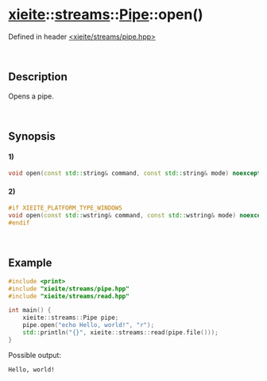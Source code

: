 # [xieite](../../../../../xieite.md)\:\:[streams](../../../../../streams.md)\:\:[Pipe](../../../pipe.md)\:\:open\(\)
Defined in header [<xieite/streams/pipe.hpp>](../../../../../../include/xieite/streams/pipe.hpp)

&nbsp;

## Description
Opens a pipe.

&nbsp;

## Synopsis
#### 1)
```cpp
void open(const std::string& command, const std::string& mode) noexcept;
```
#### 2)
```cpp
#if XIEITE_PLATFORM_TYPE_WINDOWS
void open(const std::wstring& command, const std::wstring& mode) noexcept;
#endif
```

&nbsp;

## Example
```cpp
#include <print>
#include "xieite/streams/pipe.hpp"
#include "xieite/streams/read.hpp"

int main() {
    xieite::streams::Pipe pipe;
    pipe.open("echo Hello, world!", "r");
    std::println("{}", xieite::streams::read(pipe.file()));
}
```
Possible output:
```
Hello, world!
```
